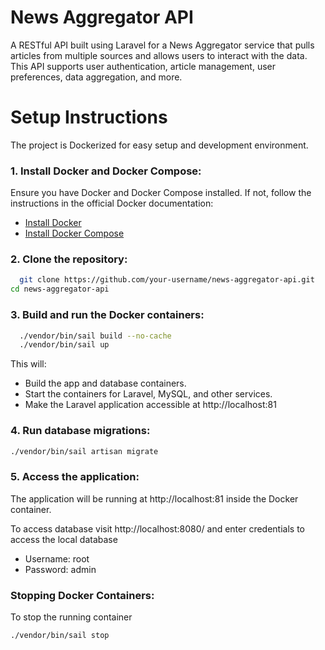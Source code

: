 # News Aggregator API

A RESTful API built using Laravel for a News Aggregator service that pulls articles from multiple sources and allows users to interact with the data. This API supports user authentication, article management, user preferences, data aggregation, and more.

# Setup Instructions
The project is Dockerized for easy setup and development environment.

### 1. Install Docker and Docker Compose:
Ensure you have Docker and Docker Compose installed. If not, follow the instructions in the official Docker documentation:
* [Install Docker](https://www.docker.com/get-started/)
* [Install Docker Compose](https://docs.docker.com/compose/install/)



### 2. Clone the repository:

```bash
  git clone https://github.com/your-username/news-aggregator-api.git
cd news-aggregator-api
```

### 3. Build and run the Docker containers:

```bash
  ./vendor/bin/sail build --no-cache
  ./vendor/bin/sail up
```

This will:

* Build the app and database containers.
* Start the containers for Laravel, MySQL, and other services.
* Make the Laravel application accessible at http://localhost:81


### 4. Run database migrations:
```bash
./vendor/bin/sail artisan migrate
```

### 5. Access the application:
The application will be running at http://localhost:81 inside the Docker container.

To access database visit http://localhost:8080/
and enter credentials to access the local database
* Username: root
* Password: admin

### Stopping Docker Containers:
To stop the running container
```bash
./vendor/bin/sail stop
```

